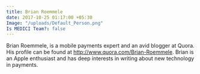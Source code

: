 ```yaml
---
title: Brian Roemmele
date: 2017-10-25 01:17:00 +05:30
Image: "/uploads/Default_Person.png"
Is MEDICI Team?: false
---
```


Brian Roemmele, is a mobile payments expert and an avid blogger at Quora. His
profile can be found at http://www.quora.com/Brian-Roemmele. Brian is an Apple enthusiast and has deep interests in writing about new technology in payments.